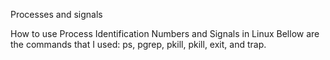 Processes and signals

How to use Process Identification Numbers and Signals in Linux Bellow are the commands that I used: ps, pgrep, pkill, pkill, exit, and trap.
